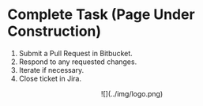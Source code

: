 # Complete Task (Page Under Construction)

1. Submit a Pull Request in Bitbucket.
2. Respond to any requested changes.
3. Iterate if necessary.
4. Close ticket in Jira.

<center id="footer">
  ![](../img/logo.png)
</center>
